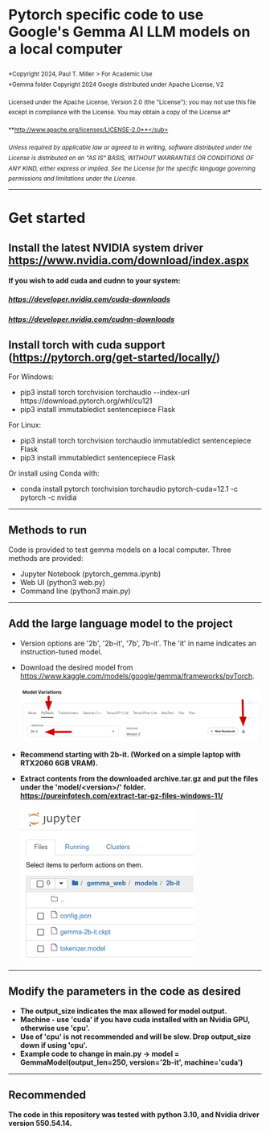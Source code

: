 # Pytorch specific code to use Google's Gemma AI LLM models on a local computer  
  
<sub>*Copyright 2024, Paul T. Miller > For Academic Use  
*Gemma folder Copyright 2024 Google distributed under Apache License, V2</sub> 

<sub>Licensed under the Apache License, Version 2.0 (the "License");
you may not use this file except in compliance with the License.
You may obtain a copy of the License at*</sub>

<sub>**http://www.apache.org/licenses/LICENSE-2.0**</sub>

<sub>*Unless required by applicable law or agreed to in writing, software
distributed under the License is distributed on an "AS IS" BASIS,
WITHOUT WARRANTIES OR CONDITIONS OF ANY KIND, either express or implied.
See the License for the specific language governing permissions and
limitations under the License.*</sub>
  
***
# Get started
## Install the latest NVIDIA system driver https://www.nvidia.com/download/index.aspx
#### If you wish to add cuda and cudnn to your system:
##### https://developer.nvidia.com/cuda-downloads
##### https://developer.nvidia.com/cudnn-downloads
  
## Install torch with cuda support (https://pytorch.org/get-started/locally/)
For Windows: 
+ pip3 install torch torchvision torchaudio --index-url https[]()://download.pytorch.org/whl/cu121
+ pip3 install immutabledict sentencepiece Flask
  
For Linux: 
+ pip3 install torch torchvision torchaudio immutabledict sentencepiece Flask
+ pip3 install immutabledict sentencepiece Flask
  
Or install using Conda with: 
+ conda install pytorch torchvision torchaudio pytorch-cuda=12.1 -c pytorch -c nvidia
  
***
## Methods to run
Code is provided to test gemma models on a local computer. Three methods are provided:

+ Jupyter Notebook (pytorch_gemma.ipynb)
+ Web UI (python3 web.py)
+ Command line (python3 main.py)
  
*** 
## Add the large language model to the project
+ Version options are '2b', '2b-it', '7b', 7b-it'. The 'it' in name indicates an instruction-tuned model.   
+ Download the desired model from https://www.kaggle.com/models/google/gemma/frameworks/pyTorch.
  
  <img src="models/model_download.png">
  
+ <b>Recommend starting with 2b-it<b>. (Worked on a simple laptop with RTX2060 6GB VRAM).  
+ Extract contents from the downloaded archive.tar.gz and put the files under the 'model/\<version\>/' folder.  
  https://pureinfotech.com/extract-tar-gz-files-windows-11/
  
  <img src="models/2b_it_pic.png">
  
*** 
## Modify the parameters in the code as desired
+ The output_size indicates the max allowed for model output. 
+ Machine - use 'cuda' if you have cuda installed with an Nvidia GPU, otherwise use 'cpu'.
+ Use of 'cpu' is not recommended and will be slow. Drop output_size down if using 'cpu'.
+ Example code to change in main.py -> model = GemmaModel(output_len=250, version='2b-it', machine='cuda')
  
***
## Recommended
The code in this repository was tested with python 3.10, and Nvidia driver version 550.54.14.

  

